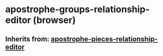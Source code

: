 # apostrophe-groups-relationship-editor (browser)
## Inherits from: [apostrophe-pieces-relationship-editor](../apostrophe-pieces/browser-apostrophe-pieces-relationship-editor.md)

